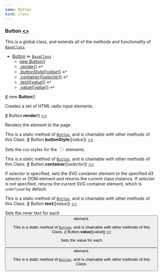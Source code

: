 ```yaml
---
name: Button
kind: class
---
```


<a name="Button"></a>

### **Button** [<>](https://github.com/d3plus/d3plus-form/blob/master/src/Button.js#L8)


This is a global class, and extends all of the methods and functionality of [<code>BaseClass</code>](#BaseClass).

* [Button](#Button) ⇐ [<code>BaseClass</code>](#BaseClass)
    * [new Button()](#new_Button_new)
    * [.render()](#Button.render) ↩︎
    * [.buttonStyle([*value*])](#Button.buttonStyle) ↩︎
    * [.container([*selector*])](#Button.container) ↩︎
    * [.text([*value*])](#Button.text) ↩︎
    * [.value([*value*])](#Button.value) ↩︎

<a name="new_Button_new" href="#new_Button_new">#</a> new **Button**()

Creates a set of HTML radio input elements.



<a name="Button.render" href="#Button.render">#</a> Button.**render**() [<>](https://github.com/d3plus/d3plus-form/blob/master/src/Button.js#L38)

Renders the element to the page.


This is a static method of [<code>Button</code>](#Button), and is chainable with other methods of this Class.
<a name="Button.buttonStyle" href="#Button.buttonStyle">#</a> Button.**buttonStyle**([*value*]) [<>](https://github.com/d3plus/d3plus-form/blob/master/src/Button.js#L76)

Sets the css styles for the <input type="radio"> elements.


This is a static method of [<code>Button</code>](#Button), and is chainable with other methods of this Class.
<a name="Button.container" href="#Button.container">#</a> Button.**container**([*selector*]) [<>](https://github.com/d3plus/d3plus-form/blob/master/src/Button.js#L86)

If *selector* is specified, sets the SVG container element to the specified d3 selector or DOM element and returns the current class instance. If *selector* is not specified, returns the current SVG container element, which is `undefined` by default.


This is a static method of [<code>Button</code>](#Button), and is chainable with other methods of this Class.
<a name="Button.text" href="#Button.text">#</a> Button.**text**([*value*]) [<>](https://github.com/d3plus/d3plus-form/blob/master/src/Button.js#L106)

Sets the inner text for each <button> element.


This is a static method of [<code>Button</code>](#Button), and is chainable with other methods of this Class.
<a name="Button.value" href="#Button.value">#</a> Button.**value**([*value*]) [<>](https://github.com/d3plus/d3plus-form/blob/master/src/Button.js#L116)

Sets the value for each <button> element.


This is a static method of [<code>Button</code>](#Button), and is chainable with other methods of this Class.
